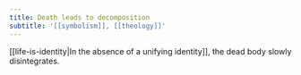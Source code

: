 ```yaml
---
title: Death leads to decomposition
subtitle: '[[symbolism]], [[theology]]'
---
```


[[life-is-identity|In the absence of a unifying identity]], the dead body slowly disintegrates.

